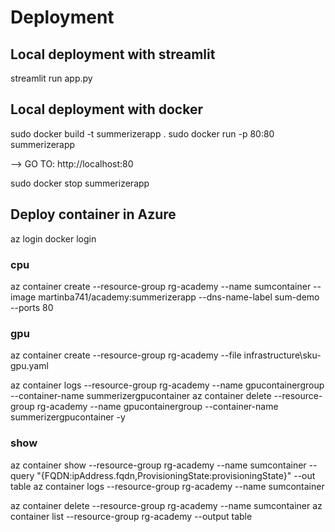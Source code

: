 # Deployment
## Local deployment with streamlit
streamlit run app.py


## Local deployment with docker
sudo docker build -t summerizerapp .
sudo docker run -p 80:80 summerizerapp

--> GO TO: http://localhost:80

sudo docker stop summerizerapp



## Deploy container in Azure
az login
docker login

### cpu
az container create --resource-group rg-academy --name sumcontainer --image martinba741/academy:summerizerapp --dns-name-label sum-demo --ports 80

### gpu
az container create --resource-group rg-academy --file infrastructure\sku-gpu.yaml

az container logs   --resource-group rg-academy --name gpucontainergroup --container-name summerizergpucontainer
az container delete --resource-group rg-academy --name gpucontainergroup --container-name summerizergpucontainer -y

### show
az container show   --resource-group rg-academy --name sumcontainer --query "{FQDN:ipAddress.fqdn,ProvisioningState:provisioningState}" --out table
az container logs   --resource-group rg-academy --name sumcontainer

az container delete --resource-group rg-academy --name sumcontainer
az container list --resource-group rg-academy --output table